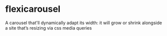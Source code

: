 flexicarousel
=============

A carousel that'll dynamically adapt its width: it will grow or shrink alongside a site that’s resizing via css media queries